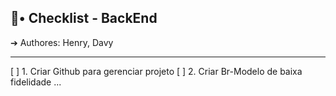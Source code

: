 ## 📝• Checklist - BackEnd

➔ Authores: Henry, Davy

---
[ ] 1. Criar Github para gerenciar projeto
[ ] 2. Criar Br-Modelo de baixa fidelidade
...